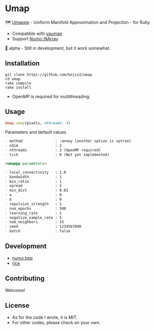 # Umap

🗺️ [Umappp](https://github.com/LTLA/umappp) - Uniform Manifold Approximation and Projection - for Ruby

* Compatible with [yaumap](https://github.com/LTLA/yaumap/blob/master/R/umap_from_matrix.R)
* Support [Numo::NArray](https://github.com/ruby-numo/numo-narray)

🚧 alpha - Still in development, but it  work somewhat.

## Installation

```
git clone https://github.com/kojix2/umap
cd umap
rake compile
rake install
```

* OpenMP is required for multithreading.

## Usage

```ruby
Umap.umap(pixels, nthreads: 4)
```

Parameters and default values

```markdown
- method               : :annoy (another option is vptree)
- ndim                 : 2
- nthreads             : 2 (OpenMP required)
- tick                 : 0 (Not yet implemented)

<umappp parameters>

- local_connectivity   : 1.0
- bandwidth            : 1
- mix_ratio            : 1
- spread               : 1
- min_dist             : 0.01
- a                    : 0
- b                    : 0
- repulsion_strength   : 1
- num_epochs           : 500
- learning_rate        : 1
- negative_sample_rate : 5
- num_neighbors        : 15
- seed                 : 1234567890
- batch                : false
```

## Development

* [numo.hpp](https://github.com/ankane/numo.hpp)
* [rice](https://github.com/jasonroelofs/rice)

## Contributing

Welcome!

## License

* As for the code I wrote, it is MIT.
* For other codes, please check on your own.
